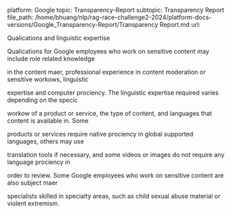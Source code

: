 platform: Google
topic: Transparency-Report
subtopic: Transparency Report
file_path: /home/bhuang/nlp/rag-race-challenge2-2024/platform-docs-versions/Google_Transparency-Report/Transparency Report.md
url: <EMPTY>

Quali cations and linguistic expertise

Quali cations for Google employees who work on sensitive content may include role related knowledge

in the content ma er, professional experience in content moderation or sensitive work ows, linguistic

expertise and computer pro ciency. The linguistic expertise required varies depending on the speci c

work ow of a product or service, the type of content, and languages that content is available in. Some

products or services require native pro ciency in global supported languages, others may use

translation tools if necessary, and some videos or images do not require any language pro ciency in

order to review. Some Google employees who work on sensitive content are also subject ma er

specialists skilled in specialty areas, such as child sexual abuse material or violent extremism.